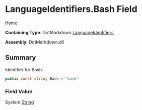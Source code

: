 <a name="_top"></a>

# LanguageIdentifiers\.Bash Field

[Home](../../../README.md#_top)

**Containing Type**: DotMarkdown\.[LanguageIdentifiers](../README.md#_top)

**Assembly**: DotMarkdown\.dll

## Summary

Identifier for Bash\.

```csharp
public const string Bash = "bash"
```

### Field Value

System\.[String](https://docs.microsoft.com/en-us/dotnet/api/system.string)

